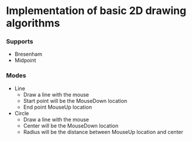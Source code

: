# Implementation of basic 2D drawing algorithms 

### Supports
* Bresenham
* Midpoint

### Modes
* Line
    * Draw a line with the mouse
    * Start point will be the MouseDown location
    * End point MouseUp location
* Circle
    * Draw a line with the mouse
    * Center will be the MouseDown location
    * Radius will be the distance between MouseUp location and center